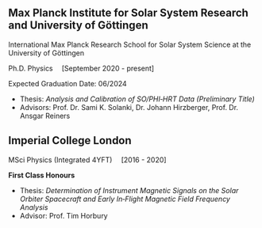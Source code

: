 ## **Max Planck Institute for Solar System Research and University of Göttingen**

International Max Planck Research School for Solar System Science at the University of Göttingen

Ph.D. Physics&emsp; [September 2020 - present]

Expected Graduation Date: 06/2024

- Thesis: _Analysis and Calibration of SO/PHI‑HRT Data (Preliminary Title)_
- Advisors: Prof. Dr. Sami K. Solanki, Dr. Johann Hirzberger, Prof. Dr. Ansgar Reiners


## **Imperial College London**

MSci Physics (Integrated 4YFT)&emsp; [2016 - 2020]

**First Class Honours**

- Thesis: _Determination of Instrument Magnetic Signals on the Solar Orbiter Spacecraft and Early In‑Flight Magnetic Field Frequency Analysis_
- Advisor: Prof. Tim Horbury